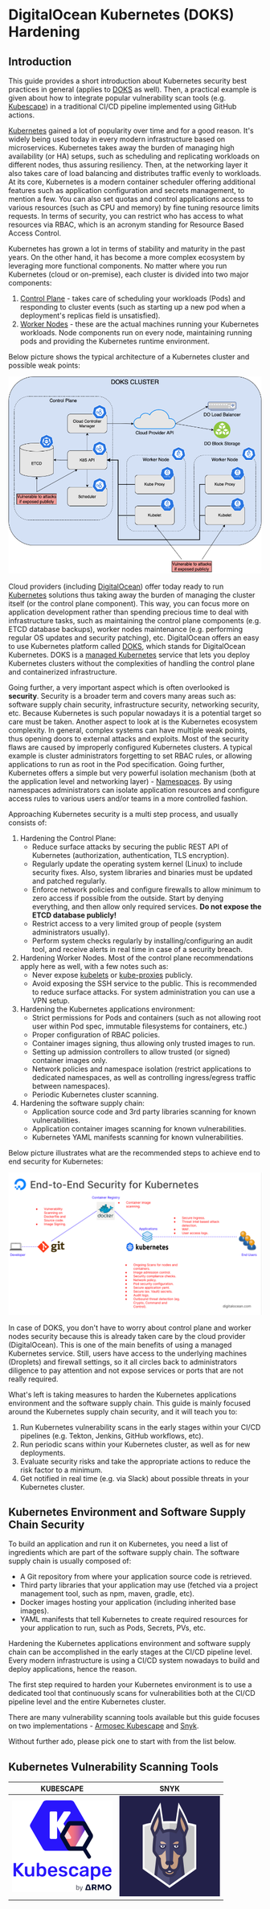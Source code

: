 # DigitalOcean Kubernetes (DOKS) Hardening

## Introduction

This guide provides a short introduction about Kubernetes security best practices in general (applies to [DOKS](https://docs.digitalocean.com/products/kubernetes/) as well). Then, a practical example is given about how to integrate popular vulnerability scan tools (e.g. [Kubescape](https://github.com/armosec/kubescape/)) in a traditional CI/CD pipeline implemented using GitHub actions.

[Kubernetes](https://kubernetes.io) gained a lot of popularity over time and for a good reason. It's widely being used today in every modern infrastructure based on microservices. Kubernetes takes away the burden of managing high availability (or HA) setups, such as scheduling and replicating workloads on different nodes, thus assuring resiliency. Then, at the networking layer it also takes care of load balancing and distributes traffic evenly to workloads. At its core, Kubernetes is a modern container scheduler offering additional features such as application configuration and secrets management, to mention a few. You can also set quotas and control applications access to various resources (such as CPU and memory) by fine tuning resource limits requests. In terms of security, you can restrict who has access to what resources via RBAC, which is an acronym standing for Resource Based Access Control.

Kubernetes has grown a lot in terms of stability and maturity in the past years. On the other hand, it has become a more complex ecosystem by leveraging more functional components. No matter where you run Kubernetes (cloud or on-premise), each cluster is divided into two major components:

1. [Control Plane](https://kubernetes.io/docs/concepts/overview/components/#control-plane-components) - takes care of scheduling your workloads (Pods) and responding to cluster events (such as starting up a new pod when a deployment's replicas field is unsatisfied).
2. [Worker Nodes](https://kubernetes.io/docs/concepts/overview/components/#node-components) - these are the actual machines running your Kubernetes workloads. Node components run on every node, maintaining running pods and providing the Kubernetes runtime environment.

Below picture shows the typical architecture of a Kubernetes cluster and possible weak points:

![Kubernetes Architecture Overview](assets/images/DOKS_Overview.png)

Cloud providers (including [DigitalOcean](https://www.digitalocean.com)) offer today ready to run [Kubernetes](https://docs.digitalocean.com/products/kubernetes/) solutions thus taking away the burden of managing the cluster itself (or the control plane component). This way, you can focus more on application development rather than spending precious time to deal with infrastructure tasks, such as maintaining the control plane components (e.g. ETCD database backups), worker nodes maintenance (e.g. performing regular OS updates and security patching), etc. DigitalOcean offers an easy to use Kubernetes platform called [DOKS](https://docs.digitalocean.com/products/kubernetes/), which stands for DigitalOcean Kubernetes. DOKS is a [managed Kubernetes](https://docs.digitalocean.com/products/kubernetes/resources/managed/) service that lets you deploy Kubernetes clusters without the complexities of handling the control plane and containerized infrastructure.

Going further, a very important aspect which is often overlooked is **security**. Security is a broader term and covers many areas such as: software supply chain security, infrastructure security, networking security, etc. Because Kubernetes is such popular nowadays it is a potential target so care must be taken. Another aspect to look at is the Kubernetes ecosystem complexity. In general, complex systems can have multiple weak points, thus opening doors to external attacks and exploits. Most of the security flaws are caused by improperly configured Kubernetes clusters. A typical example is cluster administrators forgetting to set RBAC rules, or allowing applications to run as root in the Pod specification. Going further, Kubernetes offers a simple but very powerful isolation mechanism (both at the application level and networking layer) - [Namespaces](https://kubernetes.io/docs/concepts/overview/working-with-objects/namespaces/). By using namespaces administrators can isolate application resources and configure access rules to various users and/or teams in a more controlled fashion.

Approaching Kubernetes security is a multi step process, and usually consists of:

1. Hardening the Control Plane:
   - Reduce surface attacks by securing the public REST API of Kubernetes (authorization, authentication, TLS encryption).
   - Regularly update the operating system kernel (Linux) to include security fixes. Also, system libraries and binaries must be updated and patched regularly.
   - Enforce network policies and configure firewalls to allow minimum to zero access if possible from the outside. Start by denying everything, and then allow only required services. **Do not expose the ETCD database publicly!**
   - Restrict access to a very limited group of people (system administrators usually).
   - Perform system checks regularly by installing/configuring an audit tool, and receive alerts in real time in case of a security breach.
2. Hardening Worker Nodes. Most of the control plane recommendations apply here as well, with a few notes such as:
   - Never expose [kubelets](https://kubernetes.io/docs/reference/command-line-tools-reference/kubelet/) or [kube-proxies](https://kubernetes.io/docs/reference/command-line-tools-reference/kube-proxy/) publicly.
   - Avoid exposing the SSH service to the public. This is recommended to reduce surface attacks. For system administration you can use a VPN setup.
3. Hardening the Kubernetes applications environment:
   - Strict permissions for Pods and containers (such as not allowing root user within Pod spec, immutable filesystems for containers, etc.)
   - Proper configuration of RBAC policies.
   - Container images signing, thus allowing only trusted images to run.
   - Setting up admission controllers to allow trusted (or signed) container images only.
   - Network policies and namespace isolation (restrict applications to dedicated namespaces, as well as controlling ingress/egress traffic between namespaces).
   - Periodic Kubernetes cluster scanning.
4. Hardening the software supply chain:
   - Application source code and 3rd party libraries scanning for known vulnerabilities.
   - Application container images scanning for known vulnerabilities.
   - Kubernetes YAML manifests scanning for known vulnerabilities.

Below picture illustrates what are the recommended steps to achieve end to end security for Kubernetes:

![DOKS End to End Security](asssets/../assets/images/DOKS_E2E_Security.png)

In case of DOKS, you don't have to worry about control plane and worker nodes security because this is already taken care by the cloud provider (DigitalOcean). This is one of the main benefits of using a managed Kubernetes service. Still, users have access to the underlying machines (Droplets) and firewall settings, so it all circles back to administrators diligence to pay attention and not expose services or ports that are not really required.

What's left is taking measures to harden the Kubernetes applications environment and the software supply chain. This guide is mainly focused around the Kubernetes supply chain security, and it will teach you to:

1. Run Kubernetes vulnerability scans in the early stages within your CI/CD pipelines (e.g. Tekton, Jenkins, GitHub workflows, etc).
2. Run periodic scans within your Kubernetes cluster, as well as for new deployments.
3. Evaluate security risks and take the appropriate actions to reduce the risk factor to a minimum.
4. Get notified in real time (e.g. via Slack) about possible threats in your Kubernetes cluster.

## Kubernetes Environment and Software Supply Chain Security

To build an application and run it on Kubernetes, you need a list of ingredients which are part of the software supply chain. The software supply chain is usually composed of:

- A Git repository from where your application source code is retrieved.
- Third party libraries that your application may use (fetched via a project management tool, such as npm, maven, gradle, etc).
- Docker images hosting your application (including inherited base images).
- YAML manifests that tell Kubernetes to create required resources for your application to run, such as Pods, Secrets, PVs, etc.

Hardening the Kubernetes applications environment and software supply chain can be accomplished in the early stages at the CI/CD pipeline level. Every modern infrastructure is using a CI/CD system nowadays to build and deploy applications, hence the reason.

The first step required to harden your Kubernetes environment is to use a dedicated tool that continuously scans for vulnerabilities both at the CI/CD pipeline level and the entire Kubernetes cluster.

There are many vulnerability scanning tools available but this guide focuses on two implementations - [Armosec Kubescape](https://github.com/armosec/kubescape/) and [Snyk](https://snyk.io).

Without further ado, please pick one to start with from the list below.

## Kubernetes Vulnerability Scanning Tools

| KUBESCAPE | SNYK |
|:---------------------------------------------------------------------:|:------------------------------------------------------:|
| [![Kubescape](assets/images/kubescape-logo.png)](kubescape.md) | [![Snyk](assets/images/snyk-logo.png)](snyk.md) |
